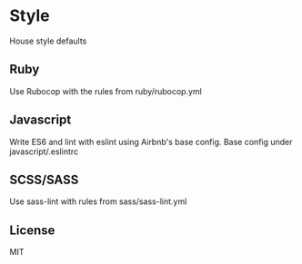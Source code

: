 # Style

House style defaults

## Ruby

Use Rubocop with the rules from ruby/rubocop.yml

## Javascript

Write ES6 and lint with eslint using Airbnb's base config. Base config under javascript/.eslintrc

## SCSS/SASS

Use sass-lint with rules from sass/sass-lint.yml

## License

MIT

